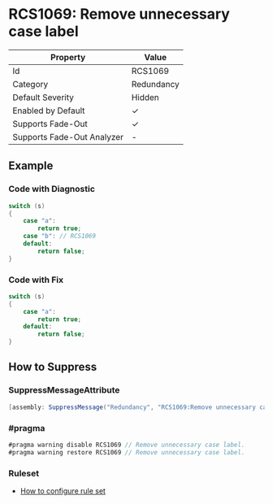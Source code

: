 # RCS1069: Remove unnecessary case label

| Property                    | Value      |
| --------------------------- | ---------- |
| Id                          | RCS1069    |
| Category                    | Redundancy |
| Default Severity            | Hidden     |
| Enabled by Default          | &#x2713;   |
| Supports Fade\-Out          | &#x2713;   |
| Supports Fade\-Out Analyzer | -          |

## Example

### Code with Diagnostic

```csharp
switch (s)
{
    case "a":
        return true;
    case "b": // RCS1069
    default:
        return false;
}
```

### Code with Fix

```csharp
switch (s)
{
    case "a":
        return true;
    default:
        return false;
}
```

## How to Suppress

### SuppressMessageAttribute

```csharp
[assembly: SuppressMessage("Redundancy", "RCS1069:Remove unnecessary case label.", Justification = "<Pending>")]
```

### \#pragma

```csharp
#pragma warning disable RCS1069 // Remove unnecessary case label.
#pragma warning restore RCS1069 // Remove unnecessary case label.
```

### Ruleset

* [How to configure rule set](../HowToConfigureAnalyzers.md)
